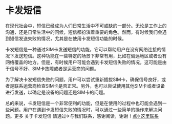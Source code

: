# 卡发短信

在现代社会中，短信已经成为人们日常生活中不可或缺的一部分。无论是工作上的沟通，还是日常生活中的问候，短信都扮演着重要的角色。然而，有时候我们会遇到短信发送失败的情况，尤其是在使用卡发短信功能的时候。

卡发短信是一种通过SIM卡发送短信的功能，它可以帮助用户在没有网络连接的情况下发送短信。这种功能在一些特定的场景下非常有用，比如在偏远地区或者没有网络覆盖的地方。但是，有时候用户可能会遇到卡发短信失败的情况，这可能是由于信号不好、SIM卡故障或者是运营商的问题。

为了解决卡发短信失败的问题，用户可以尝试重新插拔SIM卡，确保信号良好，或者是联系运营商检查SIM卡是否正常。另外，也可以尝试使用其他SIM卡或者设备进行发送，以确定是设备的问题还是SIM卡的问题。

总的来说，卡发短信是一个非常便利的功能，但是在使用的过程中也可能会遇到一些问题。用户在遇到卡发短信失败的情况时，可以通过一些简单的操作来解决问题。更多 关于卡发短信 请通过✈与我们联系，感谢阅读，谢谢！[点✈这里联系](https://t.me/pt99bot)